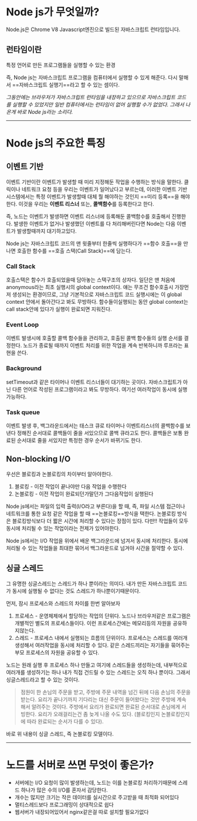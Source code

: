 
# Node js가 무엇일까?
Node.js은 Chrome V8 Javascript엔진으로 빌드된 자바스크립트 런타임입니다.

## 런타임이란
특정 언어로 만든 프로그램들을 실행할 수 있는 환경

즉, Node js는 자바스크립트 프로그램을 컴퓨터에서 실행할 수 있게 해준다.
다시 말해서 ==자바스크립트 실행기==라고 할 수 있는 셈이다.

*그동안에는 브라우저가 자바스크립트 런타임을 내장하고 있으므로 자바스크립트 코드를 실행할 수 있었지만 일반 컴퓨터에서는 런타임이 없어 실행할 수가 없었다. 그래서 나온게 바로 Node js라는 소리다.*


---


# Node js의 주요한 특징


## 이벤트 기반
이벤트 기반이란 이벤트가 발생할 때 미리 지정해둔 작업을 수행하는 방식을 말한다.
클릭이나 네트워크 요청 등을 우리는 이벤트가 일어났다고 부르는데, 이러한 이벤트 기반 시스템에서는 특정 이벤트가 발생할때 대체 뭘 해야하는 것인지 ==미리 등록==을 해야한다. 
이것을 우리는 **이벤트 리스너** 또는, **콜백함수**를 등록한다고 한다. 

즉, 노드는 이벤트가 발생하면 이벤트 리스너에 등록해둔 콜백함수를 호출해서 진행한다.
발생한 이벤트가 없거나 발생했던 이벤트를 다 처리해버린다면 Node는 다음 이벤트가 발생할때까지 대기하고있다. 

Node js는 자바스크립트 코드의 맨 윗줄부터 한줄씩 실행하다가 ==함수 호출==을 만나면 호출한 함수를 ==호출 스택(Call Stack)==에 담는다.

### Call Stack
호출스택은 함수가 호출되었을때 담아놓는 스택구조의 상자다. 일단은 맨 처음에 anonymous라는 최초 실행시의 global context이다. 얘는 무조건 함수호출시 가장먼저 생성되는 환경이므로, 그냥 기본적으로 자바스크립트 코드 실행시에는 이 global context 안에서 돌아간다고 봐도 무방하다. 함수들이실행되는 동안 global context는 call stack안에 있다가 실행이 완료되면 지워진다. 

### Event Loop
이벤트 발생시에 호출할 콜백 함수들을 관리하고, 호출된 콜백 함수들의 실행 순서를 결정한다. 노드가 종료될 때까지 이벤트 처리를 위한 작업을 계속 반복하니까 루프라는 표현을 쓴다. 

### Background
setTimeout과 같은 타이머나 이벤트 리스너들이 대기하는 곳이다. 자바스크립트가 아닌 다른 언어로 작성된 프로그램이라고 봐도 무방하다. 여기선 여러작업이 동시에 실행가능하다.

### Task queue
이벤트 발생 후, 백그라운드에서는 태스크 큐로 타이머나 이벤트리스너의 콜백함수를 보낸다 정해진 순서대로 콜백들이 줄을 서있으므로 콜백 큐라고도 한다. 콜백들은 보통 완료된 순서대로 줄을 서있지만 특정한 경우 순서가 바뀌기도 한다. 



## Non-blocking I/O

우선은 블로킹과 논블로킹의 차이부터 알아야한다.
1. 블로킹 - 이전 작업이 끝나야만 다음 작업을 수행한다
2. 논블로킹 - 이전 작업이 완료되던가말던가 그다음작업이 실행된다

Node js에서는 파일의 입력 출력(I/O라고 부른다)을 할 때, 즉, 파일 시스템 접근이나 네트워크를 통한 요청 같은 작업을 할 때 ==논블로킹==방식을 택한다. 논블로킹 방식은 블로킹방식보다 더 짧은 시간에 처리할 수 있다는 장점이 있다. 다만!! 작업들이 모두 동시에 처리될 수 있는 작업이라는 전제가 있어야한다.

Node js에서는 I/O 작업을 위에서 배운 백그라운드에 넘겨서 동시에 처리한다. 동시에 처리될 수 있는 작업들을 최대한 묶어서 백그라운드로 넘겨야 시간을 절약할 수 있다. 



## 싱글 스레드

그 유명한 싱글스레드는 스레드가 하나 뿐이라는 의미다.
내가 만든 자바스크립트 코드가 동시에 실행될 수 없다는 것도 스레드가 하나뿐이기때문이다.

먼저, 잠시 프로세스와 스레드의 차이를 한번 알아보자
1. 프로세스 - 운영체제에서 할당하는 작업의 단위다. 노드나 브라우저같은 프로그램은 개별적인 별도의 프로세스들이다. 이런 프로세스간에는 메모리등의 자원을 공유하지않는다. 
2. 스레드 - 프로세스 내에서 실행되는 흐름의 단위이다. 프로세스는 스레드를 여러개 생성해서 여러작업을 동시에 처리할 수 있다. 같은 스레드끼리는 자기들을 묶어주는 부모 프로세스의 자원을 공유할 수 있다. 

노드는 원래 실행 후 프로세스 하나 만들고 여기에 스레드들을 생성하는데, 내부적으로 여러개를 생성하기는 하나 내가 직접 건드릴 수 있는 스레드는 오직 하나 뿐이다. 그래서 싱글스레드라고 할 수 있는 것이다. 

> 점원이 한 손님의 주문을 받고, 주방에 주문 내역을 넘긴 뒤에 다음 손님의 주문을 받는다. 요리가 끝나기까지 기다리는 대신 주문이 들어왔다는 것만 주방에 계속해서 알려주는 것이다. 주방에서 요리가 완료되면 완료된 순서대로 손님에게 서빙한다. 요리가 오래걸리는건 좀 늦게 나올 수도 있다. (블로킹인지 논블로킹인지에 따라 완료되는 순서가 다를 수 있다). 

바로 위 내용이 싱글 스레드, 즉 논블로킹 모델이다. 



---

# 노드를 서버로 쓰면 무엇이 좋은가?

- 서버에는 I/O 요청이 많이 발생하는데, 노드는 이를 논블로킹 처리하기때문에 스레드 하나가 많은 수의 I/O를 혼자서 감당한다. 
- 개수는 많지만 크기는 작은 데이터를 실시간으로 주고받을 때 최적화 되어있다
- 멀티스레드보다 프로그래밍이 상대적으로 쉽다
- 웹서버가 내장되어있어서 nginx같은걸 따로 설치할 필요가없다

